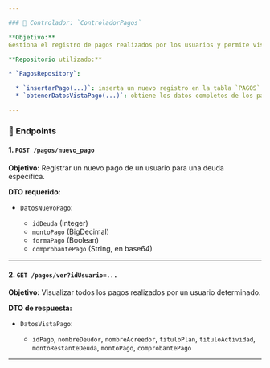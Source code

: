 ```yaml
---

### 📘 Controlador: `ControladorPagos`

**Objetivo:**
Gestiona el registro de pagos realizados por los usuarios y permite visualizar el historial de pagos asociados a sus deudas.

**Repositorio utilizado:**

* `PagosRepository`:

  * `insertarPago(...)`: inserta un nuevo registro en la tabla `PAGOS` mediante una función SQL.
  * `obtenerDatosVistaPago(...)`: obtiene los datos completos de los pagos realizados por un usuario, incluyendo nombres, plan y actividad relacionados.

---
```


### 📡 Endpoints

#### 1. `POST /pagos/nuevo_pago`

**Objetivo:**
Registrar un nuevo pago de un usuario para una deuda específica.

**DTO requerido:**

* `DatosNuevoPago`:

  * `idDeuda` (Integer)
  * `montoPago` (BigDecimal)
  * `formaPago` (Boolean)
  * `comprobantePago` (String, en base64)

---

#### 2. `GET /pagos/ver?idUsuario=...`

**Objetivo:**
Visualizar todos los pagos realizados por un usuario determinado.

**DTO de respuesta:**

* `DatosVistaPago`:

  * `idPago`, `nombreDeudor`, `nombreAcreedor`, `tituloPlan`, `tituloActividad`, `montoRestanteDeuda`, `montoPago`, `comprobantePago`

---

